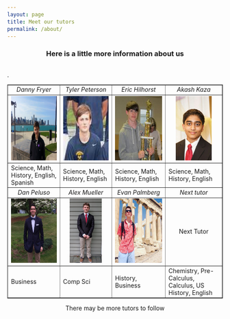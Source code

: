 ```yaml
---
layout: page
title: Meet our tutors 
permalink: /about/
---
```

<h3 align="center">Here is a little more information about us</h3>
<table align="center">
<table width="60%" border="1" cellpadding="6px" align="center">
  <tr>
    <td width="15%" align="center"><i>Danny Fryer</i></td>
    <td width="15%" align="center"><i>Tyler Peterson</i></td>
    <td width="15%" align="center"><i>Eric Hilhorst</i></td>
    <td width="15%" align="center"><i>Akash Kaza</i></td>
  </tr>
<!--Second Row-->
<!--Danny's column-->
  <tr>
    <td align="center">
    <img src="https://github.com/pepe454/pepe454.github.io/blob/master/nav-bar/tutor-profiles/tutor-pictures/Danny.jpg?raw=true"             height="150px">    
    </td>
<!--Tyler's column-->
    <td align="center">
    <img src="https://github.com/pepe454/pepe454.github.io/blob/master/nav-bar/tutor-profiles/tutor-pictures/Tyla.png?raw=true"
    height="150px">    
    </td>
<!--Eric's column-->
    <td align="center">
    <img src= "https://github.com/pepe454/pepe454.github.io/blob/master/nav-bar/tutor-profiles/tutor-pictures/eric.jpg?raw=true" height=     "150px">    
    </td>
<!--Akash's column-->
    <td align="center">
    <img src="https://github.com/pepe454/pepe454.github.io/blob/master/nav-bar/tutor-profiles/tutor-pictures/AKash2.JPG?raw=true" height="150px">    
    </td>
  </tr>
<!--Third Row--.
<!--Danny's column-->
  <tr>
    <td>
    Science, Math, History, English, Spanish
    </td>
<!--Tyler's column-->
    <td>
    Science, Math, History, English
    </td>
<!--Eric's column-->
    <td>
    Science, Math, History, English
    </td>
<!--Akash's column-->
    <td>
    Science, Math, History, English
    </td>
  </tr>
<!--Fourth Row-->
  <tr>
    <td width="15%" align="center"><i>Dan Peluso</i></td>
    <td width="15%" align="center"><i>Alex Mueller</i></td>
    <td width="15%" align="center"><i>Evan Palmberg</i></td>
    <td width="15%" align="center"><i>Next tutor</i></td>
  </tr>
  <!--Dan's column-->
  <tr>
    <td align="center">
    <img src="https://github.com/pepe454/pepe454.github.io/blob/master/nav-bar/tutor-profiles/tutor-pictures/dan.jpg?raw=true" height="150px">
    </td>
<!--Alex's column-->
    <td align="center">
    <img src="https://github.com/pepe454/pepe454.github.io/blob/master/nav-bar/tutor-profiles/tutor-pictures/alexm.jpg?raw=true"
    height="150px">
    </td>
<!--Evan's column-->
    <td align="center">
    <img src="https://github.com/pepe454/pepe454.github.io/blob/master/nav-bar/tutor-profiles/tutor-pictures/ebuh.jpg?raw=true"
    height="150px">
    </td>
<!--Tutor4's column-->
    <td align="center">
    <p> Next Tutor </p>
    </td>
  </tr>
<!--5th row-->.
<!--Dan's column-->
  <tr>
    <td>
    Business
    </td>
<!--Alex's column-->
    <td>
    Comp Sci
    </td>
<!--Evan's column-->
    <td>
    <p> History, Business </p>
    </td>
<!--Tutor4's column-->
    <td>
    Chemistry, Pre-Calculus, Calculus, US History, English
    </td>
  </tr>
</table>
<p align="center">There may be more tutors to follow</p>



